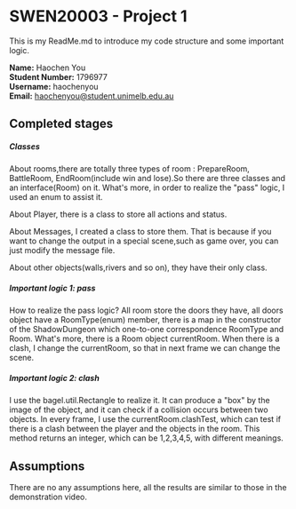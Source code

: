 # SWEN20003 - Project 1

This is my ReadMe.md to introduce my code structure and some important logic.

**Name:** Haochen You \
**Student Number:** 1796977 \
**Username:** haochenyou \
**Email:** haochenyou@student.unimelb.edu.au

## Completed stages


##### Classes

About rooms,there are totally three types of room : PrepareRoom, BattleRoom,
EndRoom(include win and lose).So there are three classes and an interface(Room) on it.
What's more, in order to realize the "pass" logic, I used an enum to assist it.

About Player, there is a class to store all actions and status.

About Messages, I created a class to store them. That is because if you want to change 
the output in a special scene,such as game over, you can just modify the message file.

About other objects(walls,rivers and so on), they have their only class.


##### Important logic 1: pass

How to realize the pass logic? All room store the doors they have, all doors object have a RoomType(enum)
member, there is a map in the constructor of the ShadowDungeon which one-to-one correspondence RoomType and Room.
What's more, there is a Room object currentRoom. When there is a clash, I change the currentRoom, so that in next frame
we can change the scene.

##### Important logic 2: clash

I use the bagel.util.Rectangle to realize it. It can produce a "box" by the image
 of the object, and it can check if a collision occurs between two objects. In every frame, I use the currentRoom.clashTest, 
which can test if there is a clash between the player and the objects in the room. This method returns an integer, which can
 be 1,2,3,4,5, with different meanings.

## Assumptions

There are no any assumptions here, all the results are similar to those in the demonstration video.

